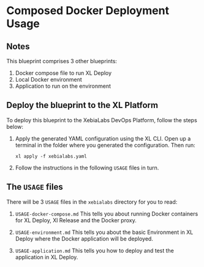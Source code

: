# Composed Docker Deployment Usage

## Notes

This blueprint comprises 3 other blueprints:

1. Docker compose file to run XL Deploy
2. Local Docker environment
3. Application to run on the environment

## Deploy the blueprint to the XL Platform

To deploy this blueprint to the XebiaLabs DevOps Platform, follow the steps below:

1. Apply the generated YAML configuration using the XL CLI. Open up a terminal in the folder where you generated the configuration. Then run:

    ```plain
    xl apply -f xebialabs.yaml
    ```

2. Follow the instructions in the following `USAGE` files in turn.

## The `USAGE` files

There will be 3 `USAGE` files in the `xebialabs` directory for you to read:

1. `USAGE-docker-compose.md`
This tells you about running Docker containers for XL Deploy, Xl Release and the Docker proxy.

2. `USAGE-environment.md`
This tells you about the basic Environment in XL Deploy where the Docker application will be deployed.

3. `USAGE-application.md`
This tells you how to deploy and test the application in XL Deploy.

